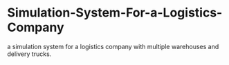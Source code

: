 # Simulation-System-For-a-Logistics-Company
a simulation system for a logistics company with multiple warehouses and delivery trucks.
